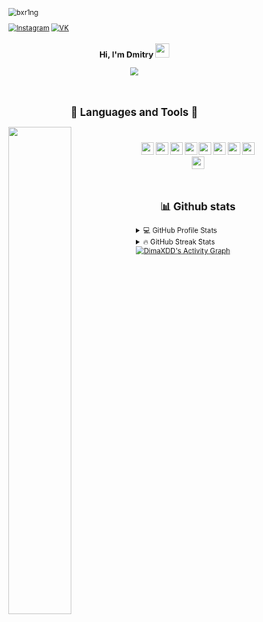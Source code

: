 <p align="left"> <img src="https://komarev.com/ghpvc/?username=DimaXDD&label=Profile%20views&color=ff69b4&style=flat-square" alt="bxr1ng" /> </p>

[![Instagram](icons/instagram.png)](https://www.instagram.com/dima_xdd_/)
[![VK](icons/vk.png)](https://vk.com/dimooon_xdd)

<h3 align="center">
  Hi, I'm Dmitry <img src="https://media.giphy.com/media/hvRJCLFzcasrR4ia7z/giphy.gif" width="28"> 
</h3>

<!-- Typing SVG by DimaXDD - https://github.com/DenverCoder1/readme-typing-svg -->
<p align="center">
  <a href="https://github.com/DenverCoder1/readme-typing-svg"><img src="https://readme-typing-svg.herokuapp.com/?lines=Always%20learning%20new%20things&font=Fira%20Code&center=true&width=440&height=45&color=f75c7e&vCenter=true&size=22"></a>
</p>

<br>

<h2 align="center">🤖 Languages and Tools 🤖</h2>
<div>
    <img align="left" src="./assets/onepunchman.gif" width="50%">
    <br>
    <p align="center">
      <img src="https://img.shields.io/badge/c++-%2300599C.svg?style=for-the-badge&logo=c%2B%2B&logoColor=white" height="25px">
    	<img src="https://img.shields.io/badge/c%23-%23239120.svg?style=for-the-badge&logo=c-sharp&logoColor=white" height="25px">
    	<img src="https://img.shields.io/badge/html5-%23E34F26.svg?style=for-the-badge&logo=html5&logoColor=white" height="25px">
    	<img src="https://img.shields.io/badge/css3-%231572B6.svg?style=for-the-badge&logo=css3&logoColor=white" height="25px">
    	<img src="https://img.shields.io/badge/SASS-hotpink.svg?style=for-the-badge&logo=SASS&logoColor=white" height="25px">
    	<img src="https://img.shields.io/badge/git-%23F05033.svg?style=for-the-badge&logo=git&logoColor=white" height="25px">
    	<img src="https://img.shields.io/badge/figma-%23F24E1E.svg?style=for-the-badge&logo=figma&logoColor=white" height="25px">
      <img src="https://img.shields.io/badge/Visual%20Studio%20Code-0078d7.svg?style=for-the-badge&logo=visual-studio-code&logoColor=white" height="25px">
      <img src="https://img.shields.io/badge/Visual%20Studio-5C2D91.svg?style=for-the-badge&logo=visual-studio&logoColor=white" height="25px">
    </p>
    <br>
</div>

<h2 align="center"> 📊 Github stats </h2>

<!-- https://github.com/anuraghazra/github-readme-stats -->
<details> 
  <summary>💻 GitHub Profile Stats</summary>
  <br/>
    <a href="https://github.com/DimaXDD"><img alt="DimaXDD's Github Stats" src="https://denvercoder1-github-readme-stats.vercel.app/api/?username=DimaXDD&show_icons=true&count_private=true&theme=react&hide_border=true&bg_color=1F222E&title_color=F85D7F&icon_color=F8D866" height="192px"/></a>
  <a href="https://github.com/DimaXDD"><img alt="DimaXDD's Top Languages" src="https://github-readme-stats.vercel.app/api/top-langs/?username=DimaXDD&langs_count=8&layout=compact&theme=react&hide_border=true&bg_color=1F222E&title_color=F85D7F&icon_color=F8D866&hide=Jupyter%20Notebook" height="192px"/></a>
  <br/>
</details>

<details> 
  <summary>🔥 GitHub Streak Stats</summary>
  <br/>
    <a href="https://github.com/DimaXDD">
    <img alt="DimaXDD's streak" src="https://github-readme-streak-stats.herokuapp.com/?user=DimaXDD&theme=monokai-metallian&hide_border=true"/>
  </a>
  <br/>
</details>
<!-- https://github.com/ashutosh00710/github-readme-activity-graph -->
<a href="https://github.com/DimaXDD"><img alt="DimaXDD's Activity Graph" src="https://denvercoder1-activity-graph.herokuapp.com/graph/?username=DimaXDD&bg_color=1F222E&color=F8D866&line=F85D7F&point=FFFFFF&hide_border=true" /></a>
